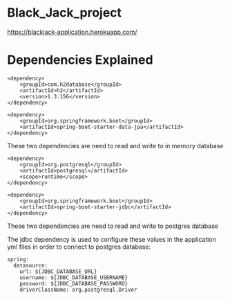 # Black_Jack_project
https://blackjack-application.herokuapp.com/
# Dependencies Explained
    <dependency>
        <groupId>com.h2database</groupId>
        <artifactId>h2</artifactId>
        <version>1.3.156</version>
    </dependency>
    
    <dependency>
        <groupId>org.springframework.boot</groupId>
        <artifactId>spring-boot-starter-data-jpa</artifactId>
    </dependency>
These two dependencies are need to read and write to in memory database

    <dependency>
        <groupId>org.postgresql</groupId>
        <artifactId>postgresql</artifactId>
        <scope>runtime</scope>
    </dependency>
    
    <dependency>
        <groupId>org.springframework.boot</groupId>
        <artifactId>spring-boot-starter-jdbc</artifactId>
    </dependency>
These two dependencies are need to read and write to postgres database

The jdbc dependency is used to configure these values in the application yml files in order to connect to postgres database:

    spring:
      datasource:
        url: ${JDBC_DATABASE_URL}
        username: ${JDBC_DATABASE_USERNAME}
        password: ${JDBC_DATABASE_PASSWORD}
        driverClassName: org.postgresql.Driver
